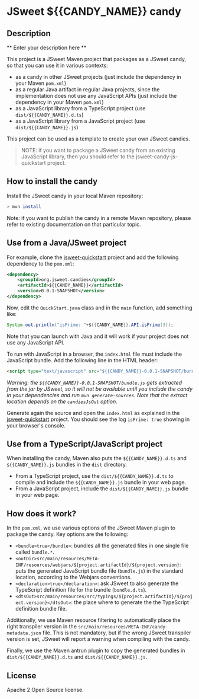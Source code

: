 # JSweet ${{CANDY_NAME}} candy

## Description

** Enter your description here **

This project is a JSweet Maven project that packages as a JSweet candy, so that you can use it in various contexts:

- as a candy in other JSweet projects (just include the dependency in your Maven ``pom.xml``) 
- as a regular Java artifact in regular Java projects, since the implementation does not use any JavaScript APIs (just include the dependency in your Maven ``pom.xml``)
- as a JavaScript library from a TypeScript project (use ``dist/${{CANDY_NAME}}.d.ts``)
- as a JavaScript library from a JavaScript project (use ``dist/${{CANDY_NAME}}.js``)

This project can be used as a template to create your own JSweet candies. 

> NOTE: if you want to package a JSweet candy from an existing JavaScript library, then you should refer to the jsweet-candy-js-quickstart project.

## How to install the candy

Install the JSweet candy in your local Maven repository:

```bash
> mvn install
```

Note: if you want to publish the candy in a remote Maven repository, please refer to existing documentation on that particular topic.

## Use from a Java/JSweet project

For example, clone the [jsweet-quickstart](https://github.com/cincheo/jsweet-quickstart) project and add the following dependency to the ``pom.xml``:

```xml
<dependency>
	<groupId>org.jsweet.candies</groupId>
	<artifactId>${{CANDY_NAME}}</artifactId>
	<version>0.0.1-SNAPSHOT</version>
</dependency>
```

Now, edit the ``QuickStart.java`` class and in the ``main`` function, add something like:

```java
System.out.println("isPrime: "+${{CANDY_NAME}}.API.isPrime(3));
```

Note that you can launch with Java and it will work if your project does not use any JavaScript API.

To run with JavaScript in a browser, the ``index.html`` file must include the JavaScript bundle. Add the following line in the HTML header:

```html
<script type="text/javascript" src="${{CANDY_NAME}}-0.0.1-SNAPSHOT/bundle.js"></script>
```

*Warning: the ``${{CANDY_NAME}}-0.0.1-SNAPSHOT/bundle.js`` gets extracted from the jar by JSweet, so it will not be available until you include the candy in your dependencies and run ``mvn generate-sources``. Note that the extract location depends on the ``candiesJsOut`` option.*

Generate again the source and open the ``index.html`` as explained in the [jsweet-quickstart](https://github.com/cincheo/jsweet-quickstart) project. You should see the log ``isPrime: true`` showing in your browser's console.

## Use from a TypeScript/JavaScript project

When installing the candy, Maven also puts the ``${{CANDY_NAME}}.d.ts`` and ``${{CANDY_NAME}}.js`` bundles in the ``dist`` directory.

- From a TypeScript project, use the ``dist/${{CANDY_NAME}}.d.ts`` to compile and include the ``${{CANDY_NAME}}.js`` bundle in your web page.
- From a JavaScript project, include the ``dist/${{CANDY_NAME}}.js`` bundle in your web page.

## How does it work?

In the ``pom.xml``, we use various options of the JSweet Maven plugin to package the candy. Key options are the following:

- ``<bundle>true</bundle>``: bundles all the generated files in one single file called ``bundle.*``.
- ``<outDir>src/main/resources/META-INF/resources/webjars/${project.artifactId}/${project.version}``</outDir>: puts the generated JavaScript bundle file (``bundle.js``) in the standard location, according to the Webjars conventions.
- ``<declaration>true</declaration>``: ask JSweet to also generate the TypeScript definition file for the bundle (``bundle.d.ts``).
- ``<dtsOut>src/main/resources/src/typings/${project.artifactId}/${project.version}</dtsOut>``: the place where to generate the  the TypeScript definition bundle file.

Additionally, we use Maven resource filtering to automatically place the right transpiler version in the ``src/main/resources/META-INF/candy-metadata.json`` file. This is not mandatory, but if the wrong JSweet transpiler version is set, JSweet will report a warning when compiling with the candy.

Finally, we use the Maven antrun plugin to copy the generated bundles in ``dist/${{CANDY_NAME}}.d.ts`` and ``dist/${{CANDY_NAME}}.js``.

## License

Apache 2 Open Source license.


